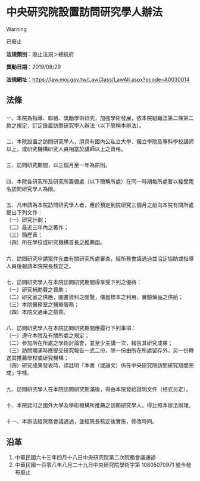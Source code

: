 # 中央研究院設置訪問研究學人辦法


> [!WARNING]
> 已廢止


**法規類別**：廢止法規＞總統府

**異動日期**：2019/08/29  

**法規網址**：https://law.moj.gov.tw/LawClass/LawAll.aspx?pcode=A0030014



## 法條
##### 
一、本院為指導、聯絡、獎勵學術研究，加強學術發展，依本院組織法第二條第二款之規定，訂定設置訪問研究學人辦法（以下簡稱本辦法）。

##### 
二、本院設置之訪問研究學人，須具有國內公私立大學、獨立學院及專科學校講師以上，或研究機構研究人員相當於講師以上之資格。

##### 
三、訪問研究期間，以三個月至一年為原則。

##### 
四、本院各研究所及研究所籌備處（以下簡稱所處）在同一時期每所處暫以接受兩名訪問研究學人為限。

##### 
五、凡申請為本院訪問研究學人者，應於預定到院研究三個月之前向本院有關所處提出下列文件：  
（一）研究計劃；  
（二）最近三年內之著作；  
（三）簡歷表；  
（四）所在學校或研究機構首長之推薦函。

##### 
六、訪問研究申請案件先由有關研究所處審查，經所務會議通過並洽定協助或指導人員後報請本院院長核定之。

##### 
七、訪問研究學人在本院訪問研究期間得享受下列之優待：  
（一）研究補助費之資助；  
（二）研究室之供應，圖書資料之閱覽，儀器標本之利用，實驗藥品之供給；  
（三）本院醫務室之醫療服務；  
（四）本院交通車之搭乘。

##### 
八、訪問研究學人在本院訪問研究期間應履行下列事項：  
（一）遵守本院及有關所處之規定；  
（二）參加所在所處之學術討論會，並至少主講一次，報告其研究成果；  
（三）訪問期滿時應提交研究報告一式二份，除一份由所在所處留存外，另一份轉送其推薦學校或研究機構；  
（四）研究成果發表時，須註明「本書（或論文）係在中央研究院訪問研究期間完成」字樣。

##### 
九、訪問研究學人在本院訪問研究期滿後，得由本院發給證明文件（格式另定）。

##### 
十、本院認可之國外大學及學術機構所推薦之訪問研究學人，得比照本辦法辦理。

##### 
十一、本辦法經院務會議通過，並經院長核定後實施，修改時同。

## 沿革
1. 中華民國六十三年四月十八日中央研究院第二次院務會議通過
1. 中華民國一百零八年八月二十九日中央研究院學術字第 10805070971  號令發布廢止
